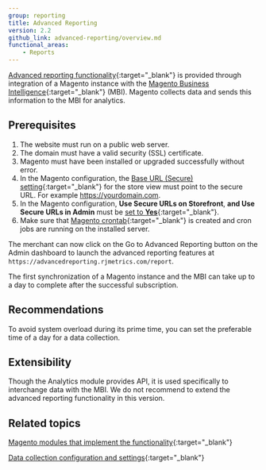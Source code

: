 ```yaml
---
group: reporting
title: Advanced Reporting
version: 2.2
github_link: advanced-reporting/overview.md
functional_areas:
    - Reports
---
```


[Advanced reporting functionality]{:target="_blank"} is provided through integration of a Magento instance with the [Magento Business Intelligence]{:target="_blank"} (MBI).
Magento collects data and sends this information to the MBI for analytics.
 
## Prerequisites

1. The website must run on a public web server.
2. The domain must have a valid security (SSL) certificate.
3. Magento must have been installed or upgraded successfully without error.
4. In the Magento configuration, the [Base URL (Secure) setting][base url]{:target="_blank"} for the store view must point to the secure URL. For example https://yourdomain.com.
5. In the Magento configuration, **Use Secure URLs on Storefront**, **and Use Secure URLs in Admin** must be [set to **Yes**]{:target="_blank"}.
6. Make sure that [Magento crontab]{:target="_blank"} is created and cron jobs are running on the installed server.


The merchant can now click on the Go to Advanced Reporting button on the Admin dashboard to launch the advanced reporting features at `https://advancedreporting.rjmetrics.com/report`.

<div class="bs-callout bs-callout-info" markdown="1">
The first synchronization of a Magento instance and the MBI can take up to a day to complete after the successful subscription.
</div>

## Recommendations

To avoid system overload during its prime time, you can set the preferable time of a day for a data collection.

## Extensibility

Though the Analytics module provides API, it is used specifically to interchange data with the MBI. We do not recommend to extend the advanced reporting functionality in this version.


## Related topics

[Magento modules that implement the functionality][modules]{:target="_blank"}

[Data collection configuration and settings][collection]{:target="_blank"}


<!-- LINK DEFINITIONS -->

[modules]: modules.html
[collection]: data-collection.html

[Advanced reporting functionality]: http://docs.magento.com/m2/ce/user_guide/reports/advanced-reporting.html
[base url]: http://docs.magento.com/m2/ce/user_guide/stores/store-urls.html
[Magento Business Intelligence]: https://magento.com/products/business-intelligence
[Magento crontab]: http://devdocs.magento.com/guides/v2.2/config-guide/cli/config-cli-subcommands-cron.html
[set to **Yes**]: http://docs.magento.com/m2/ce/user_guide/Resources/Images/config-general-web-base-urls-secure.png
